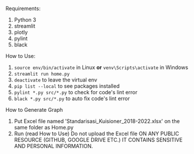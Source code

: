 Requirements:
1. Python 3
2. streamlit
3. plotly
4. pylint
5. black


How to Use:
1. `source env/bin/activate` in Linux **or** `venv\Scripts\activate` in Windows
2. `streamlit run home.py`
3. `deactivate` to leave the virtual env
4. `pip list --local` to see packages installed
5. `pylint *.py src/*.py` to check for code's lint error
6. `black *.py src/*.py` to auto fix code's lint error

How to Generate Graph
1. Put Excel file named 'Standarisasi_Kuisioner_2018-2022.xlsx' on the same folder as Home.py
2. Run (read How to Use)
Do not upload the Excel file ON ANY PUBLIC RESOURCE (GITHUB, GOOGLE DRIVE ETC.) IT CONTAINS SENSITIVE AND PERSONAL INFORMATION.
